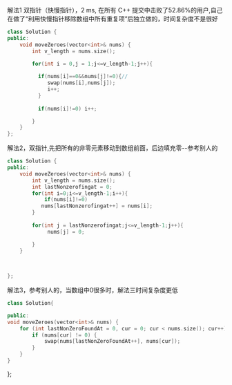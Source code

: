 解法1 双指针（快慢指针），2 ms, 在所有 C++ 提交中击败了52.86%的用户,自己在做了“利用快慢指针移除数组中所有重复项”后独立做的，时间复杂度不是很好
```cpp
class Solution {
public:
    void moveZeroes(vector<int>& nums) {
        int v_length = nums.size();
        
        for(int i = 0,j = 1;j<=v_length-1;j++){

          if(nums[i]==0&&nums[j]!=0){//
             swap(nums[i],nums[j]);
             i++;
          }
             
          if(nums[i]!=0) i++;   

        }
    }
};
```
解法2，双指针,先把所有的非零元素移动到数组前面，后边填充零--参考别人的
```cpp
class Solution {
public:
    void moveZeroes(vector<int>& nums) {
        int v_length = nums.size();
        int lastNonzerofingat = 0;        
        for(int i=0;i<=v_length-1;i++){
            if(nums[i]!=0) 
           nums[lastNonzerofingat++] = nums[i];
        }
          
        for(int j = lastNonzerofingat;j<=v_length-1;j++){
             nums[j] = 0;   

        }
    }

        
    
};
```
解法3，参考别人的，当数组中0很多时，解法三时间复杂度更低
```cpp
class Solution{

public:
void moveZeroes(vector<int>& nums) {
    for (int lastNonZeroFoundAt = 0, cur = 0; cur < nums.size(); cur++) {
        if (nums[cur] != 0) {
            swap(nums[lastNonZeroFoundAt++], nums[cur]);
        }
    }
}
```

};
